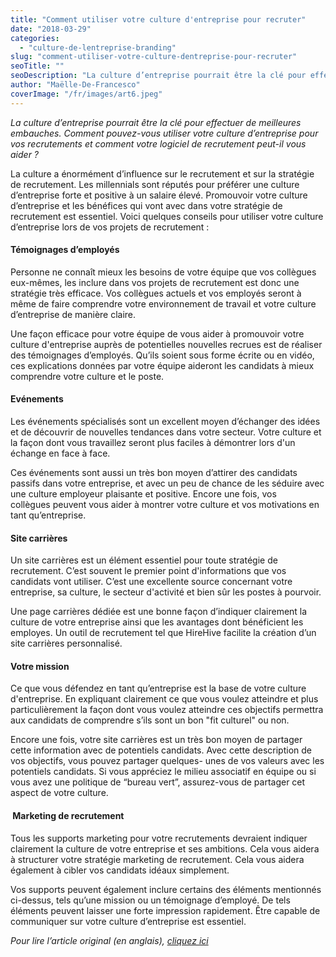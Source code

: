 ```yaml
---
title: "Comment utiliser votre culture d'entreprise pour recruter"
date: "2018-03-29"
categories:
  - "culture-de-lentreprise-branding"
slug: "comment-utiliser-votre-culture-dentreprise-pour-recruter"
seoTitle: ""
seoDescription: "La culture d’entreprise pourrait être la clé pour effectuer de meilleures embauches. Découvrez nos conseils pour l'utiliser dans vos recrutements."
author: "Maëlle-De-Francesco"
coverImage: "/fr/images/art6.jpeg"
---
```


_La culture d’entreprise pourrait être la clé pour effectuer de meilleures embauches. Comment pouvez-vous utiliser votre culture d’entreprise pour vos recrutements et comment votre logiciel de recrutement peut-il vous aider ?_

La culture a énormément d’influence sur le recrutement et sur la stratégie de recrutement. Les millennials sont réputés pour préférer une culture d’entreprise forte et positive à un salaire élevé. Promouvoir votre culture d’entreprise et les bénéfices qui vont avec dans votre stratégie de recrutement est essentiel. Voici quelques conseils pour utiliser votre culture d’entreprise lors de vos projets de recrutement :

#### Témoignages d’employés

Personne ne connaît mieux les besoins de votre équipe que vos collègues eux-mêmes, les inclure dans vos projets de recrutement est donc une stratégie très efficace. Vos collègues actuels et vos employés seront à même de faire comprendre votre environnement de travail et votre culture d’entreprise de manière claire.

Une façon efficace pour votre équipe de vous aider à promouvoir votre culture d'entreprise auprès de potentielles nouvelles recrues est de réaliser des témoignages d’employés. Qu’ils soient sous forme écrite ou en vidéo, ces explications données par votre équipe aideront les candidats à mieux comprendre votre culture et le poste.

#### Evénements

Les événements spécialisés sont un excellent moyen d’échanger des idées et de découvrir de nouvelles tendances dans votre secteur. Votre culture et la façon dont vous travaillez seront plus faciles à démontrer lors d'un échange en face à face.

Ces événements sont aussi un très bon moyen d’attirer des candidats passifs dans votre entreprise, et avec un peu de chance de les séduire avec une culture employeur plaisante et positive. Encore une fois, vos collègues peuvent vous aider à montrer votre culture et vos motivations en tant qu’entreprise.

#### Site carrières

Un site carrières est un élément essentiel pour toute stratégie de recrutement. C’est souvent le premier point d'informations que vos candidats vont utiliser. C’est une excellente source concernant votre entreprise, sa culture, le secteur d'activité et bien sûr les postes à pourvoir.

Une page carrières dédiée est une bonne façon d’indiquer clairement la culture de votre entreprise ainsi que les avantages dont bénéficient les employes. Un outil de recrutement tel que HireHive facilite la création d’un site carrières personnalisé.

#### Votre mission

Ce que vous défendez en tant qu’entreprise est la base de votre culture d'entreprise. En expliquant clairement ce que vous voulez atteindre et plus particulièrement la façon dont vous voulez atteindre ces objectifs permettra aux candidats de comprendre s’ils sont un bon "fit culturel" ou non.

Encore une fois, votre site carrières est un très bon moyen de partager cette information avec de potentiels candidats. Avec cette description de vos objectifs, vous pouvez partager quelques- unes de vos valeurs avec les potentiels candidats. Si vous appréciez le milieu associatif en équipe ou si vous avez une politique de “bureau vert”, assurez-vous de partager cet aspect de votre culture.

####  Marketing de recrutement

Tous les supports marketing pour votre recrutements devraient indiquer clairement la culture de votre entreprise et ses ambitions. Cela vous aidera à structurer votre stratégie marketing de recrutement. Cela vous aidera également à cibler vos candidats idéaux simplement.

Vos supports peuvent également inclure certains des éléments mentionnés ci-dessus, tels qu’une mission ou un témoignage d’employé. De tels éléments peuvent laisser une forte impression rapidement. Être capable de communiquer sur votre culture d’entreprise est essentiel.

_Pour lire l’article original (en anglais), [cliquez ici](https://hirehive.com/making-use-of-company-culture-when-recruiting/)_
